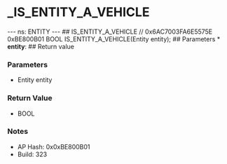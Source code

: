 # _IS_ENTITY_A_VEHICLE

--- ns: ENTITY --- ## IS_ENTITY_A_VEHICLE  // 0x6AC7003FA6E5575E 0xBE800B01 BOOL IS_ENTITY_A_VEHICLE(Entity entity);   ## Parameters * **entity**:  ## Return value

### Parameters
* Entity entity

### Return Value
* BOOL

### Notes
* AP Hash: 0x0xBE800B01
* Build: 323

